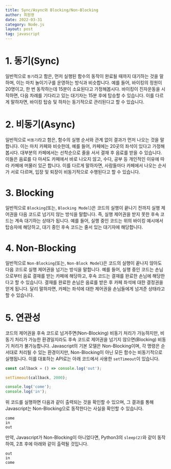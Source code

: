 ```yaml
---
title: Sync/Async와 Blocking/Non-Blocking
author: 최원영
date: 2022-03-31
category: Node.js
layout: post
tag: javascript
---
```


# 1. 동기(Sync)

일반적으로 `동기`라고 함은, 먼저 실행된 함수의 동작이 완료될 때까지 대기하는 것을 말하며, 이는 마치 놀이기구를 운영하는 방식과 비슷합니다. 예를 들어, 바이킹의 정원이 20명이고, 한 번 동작하는데 15분이 소요된다고 가정해봅시다. 바이킹이 진자운동을 시작하면, 다음 차례를 기다리고 있는 대기자는 15분 후에 탑승할 수 있습니다. 이를 다르게 말하자면, 바이킹 탑승 및 하차는 동기적으로 관리된다고 할 수 있습니다.

# 2. 비동기(Async)

일반적으로 `비동기`라고 함은, 함수의 실행 순서와 관계 없이 결과가 먼저 나오는 것을 말합니다. 이는 마치 카페와 비슷한데, 예를 들어, 카페에는 20곳의 좌석이 있다고 가정해봅시다. 대부분의 카페에서는 선착순으로 줄을 서서 결재 후 음료를 받을 수 있습니다. 이들은 음료를 다 마셔도 카페에서 바로 나오지 않고, 수다, 공부 등 개인적인 이유에 따라 카페에 머물러 있곤 합니다. 이를 다르게 말하자면, 사람들마다 카페에서 나오는 순서가 서로 다르며, 입장 및 퇴장이 비동기적으로 수행된다고 할 수 있습니다.

# 3. Blocking

일반적으로 `Blocking`(또는, `Blocking Model`)은 코드의 실행이 끝나기 전까지 실행 제어권을 다음 코드로 넘기지 않는 방식을 말합니다. 즉, 실행 제어권을 받지 못한 후속 코드는 계속 대기하는 상태가 됩니다. 예를 들어, 실행 중인 코드는 위의 바이킹 예시에서 탑승자에 해당하고, 대기 중인 후속 코드는 줄서 있는 대기자에 해당합니다.

# 4. Non-Blocking

일반적으로 `Non-Blocking`(또는, `Non-Block Model`)은 코드의 실행이 끝나지 않아도 다음 코드로 실행 제어권을 넘기는 방식을 말합니다. 예를 들어, 실행 중인 코드는 손님으로부터 음료 결재를 받는 카페에 해당하고, 후속 코드는 결재를 완료한 손님에 해당한다고 할 수 있습니다. 결재를 완료한 손님은 음료를 받은 후 카페 좌석에 대한 결정권을 얻게 됩니다. 달리 말하자면, 카페는 좌석에 대한 제어권을 손님들에게 넘겨준 상태라고 할 수 있습니다.

# 5. 연관성

코드의 제어권을 후속 코드로 넘겨주면(Non-Blocking) 비동기 처리가 가능하지만, 비동기 처리가 가능한 환경일지라도 후속 코드로 제어권을 넘기지 않으면(Blocking) 비동기 처리가 불가능합니다. Javascript의 기본 모델은 Non-Blocking이며, 각 명령은 순서대로 처리될 수 있는 환경이지만, Non-Blocking이 아닌 모든 함수는 비동기적으로 실행됩니다. 이를 대표하는 API로는 아래 코드에서 사용한 `setTimeout`이 있습니다.

```js
const callback = () => console.log('out');

setTimeout(callback, 2000);

console.log('come');
console.log('in');
```

위 코드를 실행하면 다음과 같이 출력되는 것을 확인할 수 있으며, 그 결과를 통해 Javascript는 Non-Blocking으로 동작한다는 사실을 확인할 수 있습니다.

```
come
in
out
```

만약, Javascript가 Non-Blocking이 아니었다면, Python3의 `sleep(2)`와 같이 동작하여, 2초 후에 아래와 같이 출력될 것입니다.

```
out
in
come
```
